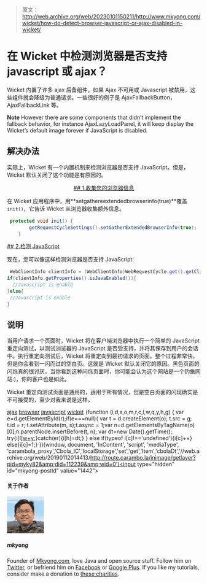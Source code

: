 > 原文：<http://web.archive.org/web/20230101150211/http://www.mkyong.com/wicket/how-do-detect-browser-javascript-or-ajax-disabled-in-wicket/>

# 在 Wicket 中检测浏览器是否支持 javascript 或 ajax？

Wicket 内置了许多 ajax 后备组件，如果 Ajax 不可用或 Javascript 被禁用，这些组件就会降级为普通请求。一些很好的例子是 AjaxFallbackButton，AjaxFallbackLink 等。

**Note**
However there are some components that didn’t implement the fallback behavior, for instance AjaxLazyLoadPanel, it will keep display the Wicket’s default image forever if JavaScript is disabled.

## 解决办法

实际上，Wicket 有一个内置机制来检测浏览器是否支持 JavaScript。但是，Wicket 默认关闭了这个功能是有原因的。

 <ins class="adsbygoogle" style="display:block; text-align:center;" data-ad-format="fluid" data-ad-layout="in-article" data-ad-client="ca-pub-2836379775501347" data-ad-slot="6894224149">## 1.收集您的浏览器信息

在 Wicket 应用程序中，用**setgathereextendedbrowserinfo(true)**覆盖`init()`，它告诉 Wicket 从浏览器收集额外信息。

```java
 protected void init() {		
		getRequestCycleSettings().setGatherExtendedBrowserInfo(true);
	} 
```

 <ins class="adsbygoogle" style="display:block" data-ad-client="ca-pub-2836379775501347" data-ad-slot="8821506761" data-ad-format="auto" data-ad-region="mkyongregion">## 2.检测 JavaScript

现在，您可以像这样检测浏览器是否支持 JavaScript:

```java
 WebClientInfo clientInfo = (WebClientInfo)WebRequestCycle.get().getClientInfo();
if(clientInfo.getProperties().isJavaEnabled()){
  //Javascript is enable
}else{
 //Javascript is enable
} 
```

## 说明

当用户请求一个页面时，Wicket 将在客户端浏览器中执行一个简单的 JavaScript 重定向测试，以测试浏览器的 JavaScript 是否受支持，并将其保存到用户的会话中。执行重定向测试后，Wicket 将重定向到最初请求的页面。整个过程非常快，但是你会看到一闪而过的空白页。这就是 Wicket 默认关闭它的原因。黑色页面的闪烁真的很讨厌，当你看到这种闪烁页面时，你可能会认为这个网站是一个钓鱼网站:)，你的客户也是如此。

Wicket 重定向测试页面是通用的，适用于所有情况，但是空白页面的闪现确实是不可接受的，至少对我来说是这样。

[ajax](http://web.archive.org/web/20190112014413/http://www.mkyong.com/tag/ajax/) [browser](http://web.archive.org/web/20190112014413/http://www.mkyong.com/tag/browser/) [javascript](http://web.archive.org/web/20190112014413/http://www.mkyong.com/tag/javascript/) [wicket](http://web.archive.org/web/20190112014413/http://www.mkyong.com/tag/wicket/)</ins></ins>![](img/1a9cad1aa0c991da694ed2d2c14bff4a.png) (function (i,d,s,o,m,r,c,l,w,q,y,h,g) { var e=d.getElementById(r);if(e===null){ var t = d.createElement(o); t.src = g; t.id = r; t.setAttribute(m, s);t.async = 1;var n=d.getElementsByTagName(o)[0];n.parentNode.insertBefore(t, n); var dt=new Date().getTime(); try{i[l][w+y](h,i[l][q+y](h)+'&amp;'+dt);}catch(er){i[h]=dt;} } else if(typeof i[c]!=='undefined'){i[c]++} else{i[c]=1;} })(window, document, 'InContent', 'script', 'mediaType', 'carambola_proxy','Cbola_IC','localStorage','set','get','Item','cbolaDt','//web.archive.org/web/20190112014413/http://route.carambo.la/inimage/getlayer?pid=myky82&amp;did=112239&amp;wid=0')<input type="hidden" id="mkyong-postId" value="1442">

#### 关于作者

![author image](img/1ef8d9fc6c8c4004725debd74565daf6.png)

##### mkyong

Founder of [Mkyong.com](http://web.archive.org/web/20190112014413/http://mkyong.com/), love Java and open source stuff. Follow him on [Twitter](http://web.archive.org/web/20190112014413/https://twitter.com/mkyong), or befriend him on [Facebook](http://web.archive.org/web/20190112014413/http://www.facebook.com/java.tutorial) or [Google Plus](http://web.archive.org/web/20190112014413/https://plus.google.com/110948163568945735692?rel=author). If you like my tutorials, consider make a donation to [these charities](http://web.archive.org/web/20190112014413/http://www.mkyong.com/blog/donate-to-charity/).